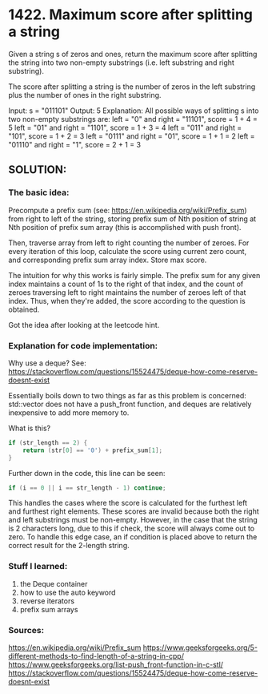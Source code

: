 # 1422. Maximum score after splitting a string

Given a string s of zeros and ones, return the maximum score after splitting the string into two non-empty substrings (i.e. left substring and right substring).

The score after splitting a string is the number of zeros in the left substring plus the number of ones in the right substring.

Input: s = "011101"
Output: 5 
Explanation: 
All possible ways of splitting s into two non-empty substrings are:
left = "0" and right = "11101", score = 1 + 4 = 5 
left = "01" and right = "1101", score = 1 + 3 = 4 
left = "011" and right = "101", score = 1 + 2 = 3 
left = "0111" and right = "01", score = 1 + 1 = 2 
left = "01110" and right = "1", score = 2 + 1 = 3

## SOLUTION:

### The basic idea:

Precompute a prefix sum (see: https://en.wikipedia.org/wiki/Prefix_sum) from right to left of the string, storing prefix sum of Nth position of string at Nth position of prefix sum array (this is accomplished with push front).

Then, traverse array from left to right counting the number of zeroes. For every iteration of this loop, calculate the score using current zero count, and corresponding prefix sum array index. Store max score.

The intuition for why this works is fairly simple. The prefix sum for any given index maintains a count of 1s to the right of that index, and the count of zeroes traversing left to right maintains the number of zeroes left of that index. Thus, when they're added, the score according to the question is obtained.

Got the idea after looking at the leetcode hint.

### Explanation for code implementation:

Why use a deque? See: https://stackoverflow.com/questions/15524475/deque-how-come-reserve-doesnt-exist

Essentially boils down to two things as far as this problem is concerned: std::vector does not have a push_front function, and deques are relatively inexpensive to add more memory to.

What is this?
```cpp
if (str_length == 2) {
    return (str[0] == '0') + prefix_sum[1];
}
```

Further down in the code, this line can be seen:
```cpp
if (i == 0 || i == str_length - 1) continue;
```
This handles the cases where the score is calculated for the furthest left and furthest right elements. These scores are invalid because both the right and left substrings must be non-empty. However, in the case that the string is 2 characters long, due to this if check, the score will always come out to zero. To handle this edge case, an if condition is placed above to return the correct result for the 2-length string.

### Stuff I learned:

1. the Deque container
2. how to use the auto keyword
3. reverse iterators
4. prefix sum arrays

### Sources:

https://en.wikipedia.org/wiki/Prefix_sum
https://www.geeksforgeeks.org/5-different-methods-to-find-length-of-a-string-in-cpp/
https://www.geeksforgeeks.org/list-push_front-function-in-c-stl/
https://stackoverflow.com/questions/15524475/deque-how-come-reserve-doesnt-exist